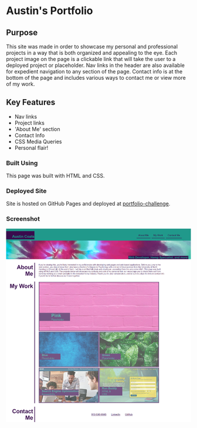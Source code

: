 # Austin's Portfolio

## Purpose 
This site was made in order to showcase my personal and professional projects in a way that is both organized and appealing to the eye. Each project image on the page is a clickable link that will take the user to a deployed project or placeholder. Nav links in the header are also available for expedient navigation to any section of the page. Contact info is at the bottom of the page and includes various ways to contact me or view more of my work. 

## Key Features
- Nav links
- Project links
- 'About Me' section
- Contact Info
- CSS Media Queries
- Personal flair!

### Built Using
This page was built with HTML and CSS. 

### Deployed Site
Site is hosted on GitHub Pages and deployed at [portfolio-challenge](https://aucoats.github.io/portfolio-challenge).

### Screenshot
![deployedsite](./assets/images/deployed.png)